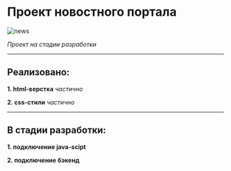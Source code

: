 # Проект новостного портала

![news](https://abbotcrafts.com/wp-content/uploads/2023/01/Information-Technology-and-its-new-research-which-helps-PHDs.jpg)

*Проект на стадии разработки*

---

## Реализовано:

**1. html-верстка** *частично*

**2. css-стили** *частично*

---

## В стадии разработки:

**1. подключение java-scipt**

**2. подключение бэкенд**


